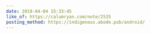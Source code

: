 ```yaml
---
date: 2019-04-04 15:33:45
like_of: https://calumryan.com/note/2535
posting_method: https://indigenous.abode.pub/android/
---
```

